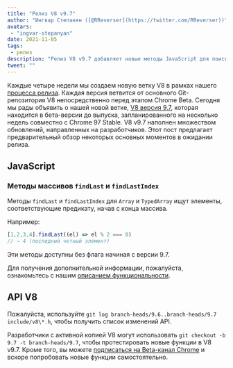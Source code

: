 ```yaml
---
title: "Релиз V8 v9.7"
author: "Ингвар Степанян ([@RReverser](https://twitter.com/RReverser))"
avatars:
 - "ingvar-stepanyan"
date: 2021-11-05
tags:
 - релиз
description: "Релиз V8 v9.7 добавляет новые методы JavaScript для поиска назад в массивах."
tweet: ""
---
```

Каждые четыре недели мы создаем новую ветку V8 в рамках нашего [процесса релиза](https://v8.dev/docs/release-process). Каждая версия ветвится от основного Git-репозитория V8 непосредственно перед этапом Chrome Beta. Сегодня мы рады объявить о нашей новой ветке, [V8 версия 9.7](https://chromium.googlesource.com/v8/v8.git/+log/branch-heads/9.7), которая находится в бета-версии до выпуска, запланированного на несколько недель совместно с Chrome 97 Stable. V8 v9.7 наполнен множеством обновлений, направленных на разработчиков. Этот пост предлагает предварительный обзор некоторых основных моментов в ожидании релиза.

<!--truncate-->
## JavaScript

### Методы массивов `findLast` и `findLastIndex`

Методы `findLast` и `findLastIndex` для `Array` и `TypedArray` ищут элементы, соответствующие предикату, начав с конца массива.

Например:

```js
[1,2,3,4].findLast((el) => el % 2 === 0)
// → 4 (последний четный элемент)
```

Эти методы доступны без флага начиная с версии 9.7.

Для получения дополнительной информации, пожалуйста, ознакомьтесь с нашим [описанием функциональности](https://v8.dev/features/finding-in-arrays#finding-elements-from-the-end).

## API V8

Пожалуйста, используйте `git log branch-heads/9.6..branch-heads/9.7 include/v8\*.h`, чтобы получить список изменений API.

Разработчики с активной копией V8 могут использовать `git checkout -b 9.7 -t branch-heads/9.7`, чтобы протестировать новые функции в V8 v9.7. Кроме того, вы можете [подписаться на Beta-канал Chrome](https://www.google.com/chrome/browser/beta.html) и вскоре попробовать новые функции самостоятельно.
